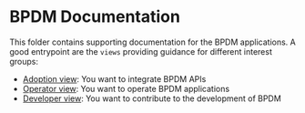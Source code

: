 # BPDM Documentation

This folder contains supporting documentation for the BPDM applications.
A good entrypoint are the `views` providing guidance for different interest groups:

- [Adoption view](ADOPTION_VIEW.md): You want to integrate BPDM APIs
- [Operator view](OPERATOR_VIEW.md): You want to operate BPDM applications
- [Developer view](DEVELOPER_VIEW.md): You want to contribute to the development of BPDM